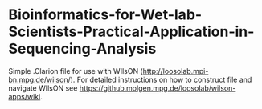 # Bioinformatics-for-Wet-lab-Scientists-Practical-Application-in-Sequencing-Analysis

Simple .Clarion file for use with WIlsON (http://loosolab.mpi-bn.mpg.de/wilson/). For detailed instructions on how to construct file and navigate WIlsON see https://github.molgen.mpg.de/loosolab/wilson-apps/wiki.
